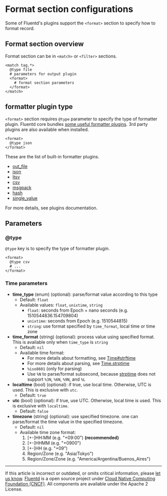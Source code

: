 # Format section configurations

Some of Fluentd's plugins support the `<format>` section to specify how
to format record.


## Format section overview

Format section can be in `<match>` or `<filter>` sections.

```
<match tag.*>
  @type file
  # parameters for output plugin
  <format>
    # format section parameters
  </format>
</match>
```


## formatter plugin type

`<format>` section requires `@type` parameter to specify the type of
formatter plugin. Fluentd core bundles [some useful formatter plugins](/plugins/formatter/README.md). 3rd party plugins are also
available when installed.

```
<format>
  @type json
</format>
```

These are the list of built-in formatter plugins.

-   [out\_file](/plugins/formatter/out_file.md)
-   [json](/plugins/formatter/json.md)
-   [ltsv](/plugins/formatter/ltsv.md)
-   [csv](/plugins/formatter/csv.md)
-   [msgpack](/plugins/formatter/msgpack.md)
-   [hash](/plugins/formatter/hash.md)
-   [single\_value](/plugins/formatter/single_value.md)

For more details, see plugins documentation.


## Parameters


### @type

`@type` key is to specify the type of formatter plugin.

```
<format>
  @type csv
  # ...
</format>
```


### Time parameters

-   **time\_type** (enum) (optional): parse/format value according to
    this type
    -   Default: `float`
    -   Available values: `float`, `unixtime`, `string`
        -   `float`: seconds from Epoch + nano seconds (e.g. 1510544836.154709804)
        -   `unixtime`: seconds from Epoch (e.g. 1510544815)
        -   `string`: use format specified by `time_format`, local time or time zone
-   **time\_format** (string) (optional): process value using specified format. This is available only when `time_type` is `string`
    -   Default: `nil`
    -   Available time format:
        -   For more details about formatting, see [Time\#strftime](https://docs.ruby-lang.org/en/2.4.0/Time.html#method-i-strftime)
        -   For more details about parsing, see [Time.strptime](https://docs.ruby-lang.org/en/2.4.0/Time.html#method-c-strptime)
        -   `%iso8601` (only for parsing)
        -    Use `%N` to parse/format subsecond, because [strptime](https://github.com/nurse/strptime) does not support `%3N`, `%6N`, `%9N`, and `%L`
-   **localtime** (bool) (optional): if true, use local time. Otherwise, UTC is used. This is exclusive with `utc`.
    -   Default: `true`
-   **utc** (bool) (optional): if true, use UTC. Otherwise, local time is used. This is exclusive with `localtime`.
    -   Default: `false`
-   **timezone** (string) (optional): use specified timezone. one can parse/format the time value in the specified timezone.
    -   Default: `nil`
    -   Available time zone format:
        1.  \[+-\]HH:MM (e.g. "+09:00") **(recommended)**
        2.  \[+-\]HHMM (e.g. "+0900")
        3.  \[+-\]HH (e.g. "+09")
        4.  Region/Zone (e.g. "Asia/Tokyo")
        5.  Region/Zone/Zone (e.g. "America/Argentina/Buenos\_Aires")


------------------------------------------------------------------------

If this article is incorrect or outdated, or omits critical information, please [let us know](https://github.com/fluent/fluentd-docs-gitbook/issues?state=open).
[Fluentd](http://www.fluentd.org/) is a open source project under [Cloud Native Computing Foundation (CNCF)](https://cncf.io/). All components are available under the Apache 2 License.
